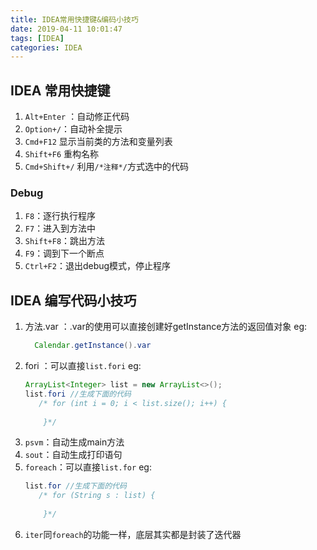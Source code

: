 ```yaml
---
title: IDEA常用快捷键&编码小技巧
date: 2019-04-11 10:01:47
tags: [IDEA]
categories: IDEA
---
```


## IDEA 常用快捷键
1. `Alt+Enter` ：自动修正代码
2. `Option+/`：自动补全提示
3. `Cmd+F12` 显示当前类的方法和变量列表
4. `Shift+F6` 重构名称
5. `Cmd+Shift+/` 利用`/*注释*/`方式选中的代码

### Debug
1. `F8`：逐行执行程序
2. `F7`：进入到方法中
3. `Shift+F8`：跳出方法
4. `F9`：调到下一个断点
5. `Ctrl+F2`：退出debug模式，停止程序

## IDEA 编写代码小技巧
1. 方法.var ：.var的使用可以直接创建好getInstance方法的返回值对象
    eg:
    ```java
      Calendar.getInstance().var 
    ```
2. fori ：可以直接`list.fori`
    eg:
    ```java
    ArrayList<Integer> list = new ArrayList<>();
    list.fori //生成下面的代码
       /* for (int i = 0; i < list.size(); i++) {
            
        }*/
    ```
3. `psvm`：自动生成main方法
4. `sout`：自动生成打印语句
5. `foreach`：可以直接`list.for`
    eg:
    ```java
    list.for //生成下面的代码
       /* for (String s : list) {
            
        }*/
    ```
6. `iter`同`foreach`的功能一样，底层其实都是封装了迭代器